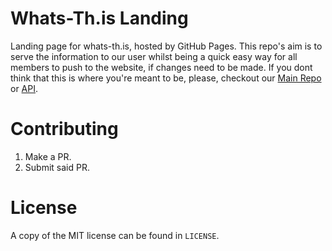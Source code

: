 # Whats-Th.is Landing
Landing page for whats-th.is, hosted by GitHub Pages. This repo's aim is to serve the information to our user whilst being a quick easy way for all members to push to the website, if changes need to be made. If you dont think that this is where you're meant to be, please, checkout our [Main Repo](https://github.com/deansheather/owo.whats-th.is/) or [API](https://github.com/whats-this/api).

# Contributing

1. Make a PR.
2. Submit said PR.

# License
A copy of the MIT license can be found in `LICENSE`.
